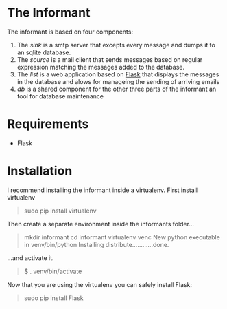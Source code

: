 # The Informant

The informant is based on four components:

1. The *sink* is a smtp server that excepts every message and dumps it to an sqlite database.
2. The *source* is a mail client that sends messages based on regular expression matching the 
   messages added to the database.
3. The *list* is a web application based on [Flask](http://flask.pocoo.org) that displays the 
   messages in the database and alows for manageing the sending of arriving emails
4. *db* is a shared component for the other three parts of the informant an tool for database maintenance

# Requirements

* Flask

# Installation

I recommend installing the informant inside a virtualenv.
First install virtualenv

> sudo pip install virtualenv

Then create a separate environment inside the informants folder...

> mkdir informant
> cd informant
> virtualenv venc
> New python executable in venv/bin/python
> Installing distribute............done.

...and activate it.

> $ . venv/bin/activate

Now that you are using the virtualenv you can safely install Flask:

> sudo pip install Flask

